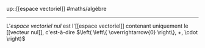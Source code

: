 up::[[espace vectoriel]]
#maths/algèbre

----
L'_espace vectoriel nul_ est l'[[espace vectoriel]] contenant uniquement le [[vecteur nul]], c'est-à-dire $\left( \left\{ \overrightarrow{0} \right\}, +, \cdot \right)$
